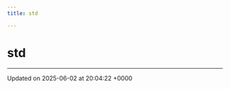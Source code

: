 ```yaml
---
title: std

---
```


# std








-------------------------------

Updated on 2025-06-02 at 20:04:22 +0000